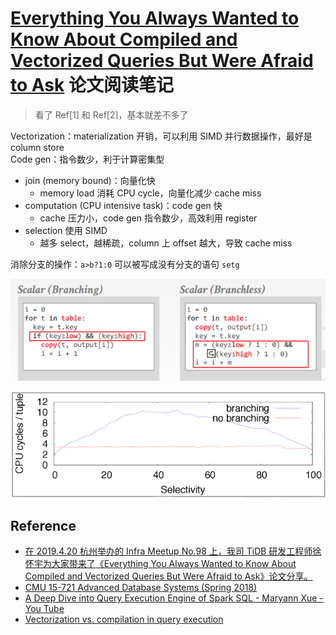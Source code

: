 # [Everything You Always Wanted to Know About Compiled and Vectorized Queries But Were Afraid to Ask](https://dl.acm.org/citation.cfm?id=3284966) 论文阅读笔记

> 看了 Ref[1] 和 Ref[2]，基本就差不多了

Vectorization：materialization 开销，可以利用 SIMD 并行数据操作，最好是 column store   
Code gen：指令数少，利于计算密集型

- join (memory bound)：向量化快
  - memory load 消耗 CPU cycle，向量化减少 cache miss
- computation (CPU intensive task)：code gen 快
  - cache 压力小，code gen 指令数少，高效利用 register
- selection 使用 SIMD
  - 越多 select，越稀疏，column 上 offset 越大，导致 cache miss


消除分支的操作：`a>b?1:0` 可以被写成没有分支的语句 `setg`

![](assets/branch_branchless.png)

![](assets/branch_branchless_cmp.png)


## Reference

- [在 2019.4.20 杭州举办的 Infra Meetup No.98 上，我司 TiDB 研发工程师徐怀宇为大家带来了《Everything You Always Wanted to Know About Compiled and Vectorized Queries But Were Afraid to Ask》论文分享。](https://www.bilibili.com/video/av50329586/)
- [CMU 15-721 Advanced Database Systems (Spring 2018)](https://www.youtube.com/playlist?list=PLSE8ODhjZXjYplQRUlrgQKwIAV3es0U6t)
- [A Deep Dive into Query Execution Engine of Spark SQL - Maryann Xue - You Tube](https://www.youtube.com/watch?v=ywPuZ_WrHT0)
- [Vectorization vs. compilation in query execution](https://dl.acm.org/citation.cfm?id=1995446)